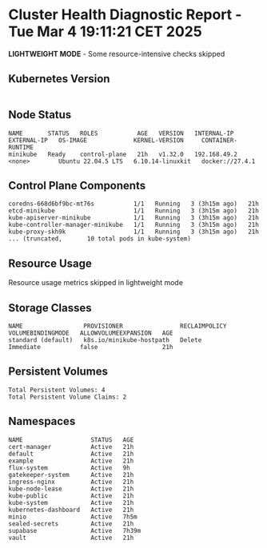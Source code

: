 # Cluster Health Diagnostic Report - Tue Mar  4 19:11:21 CET 2025
**LIGHTWEIGHT MODE** - Some resource-intensive checks skipped

## Kubernetes Version
```
```

## Node Status
```
NAME       STATUS   ROLES           AGE   VERSION   INTERNAL-IP    EXTERNAL-IP   OS-IMAGE             KERNEL-VERSION     CONTAINER-RUNTIME
minikube   Ready    control-plane   21h   v1.32.0   192.168.49.2   <none>        Ubuntu 22.04.5 LTS   6.10.14-linuxkit   docker://27.4.1
```

## Control Plane Components
```
coredns-668d6bf9bc-mt76s           1/1   Running   3 (3h15m ago)   21h
etcd-minikube                      1/1   Running   3 (3h15m ago)   21h
kube-apiserver-minikube            1/1   Running   3 (3h15m ago)   21h
kube-controller-manager-minikube   1/1   Running   3 (3h15m ago)   21h
kube-proxy-skh9k                   1/1   Running   3 (3h15m ago)   21h
... (truncated,       10 total pods in kube-system)
```

## Resource Usage
Resource usage metrics skipped in lightweight mode

## Storage Classes
```
NAME                 PROVISIONER                RECLAIMPOLICY   VOLUMEBINDINGMODE   ALLOWVOLUMEEXPANSION   AGE
standard (default)   k8s.io/minikube-hostpath   Delete          Immediate           false                  21h
```

## Persistent Volumes
```
Total Persistent Volumes: 4
Total Persistent Volume Claims: 2
```

## Namespaces
```
NAME                   STATUS   AGE
cert-manager           Active   21h
default                Active   21h
example                Active   21h
flux-system            Active   9h
gatekeeper-system      Active   21h
ingress-nginx          Active   21h
kube-node-lease        Active   21h
kube-public            Active   21h
kube-system            Active   21h
kubernetes-dashboard   Active   21h
minio                  Active   7h5m
sealed-secrets         Active   21h
supabase               Active   7h39m
vault                  Active   21h
```

